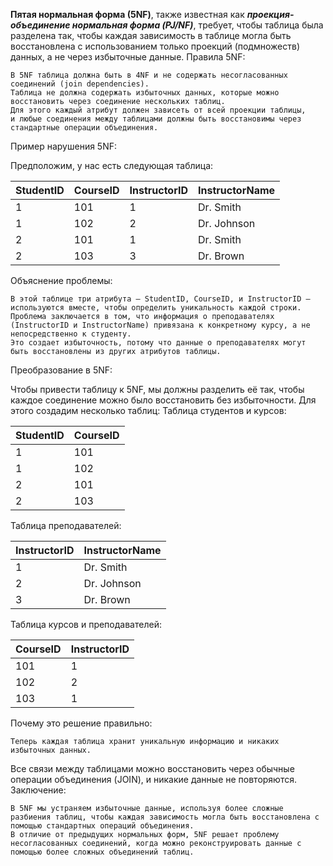 **Пятая нормальная форма (5NF)**, также известная как ***проекция-объединение нормальная форма (PJ/NF)***, требует, чтобы таблица была разделена так, чтобы каждая зависимость в таблице могла быть восстановлена с использованием только проекций (подмножеств) данных, а не через избыточные данные.
Правила 5NF:

    В 5NF таблица должна быть в 4NF и не содержать несогласованных соединений (join dependencies).
    Таблица не должна содержать избыточных данных, которые можно восстановить через соединение нескольких таблиц.
    Для этого каждый атрибут должен зависеть от всей проекции таблицы, 
    и любые соединения между таблицами должны быть восстановимы через стандартные операции объединения.

Пример нарушения 5NF:

Предположим, у нас есть следующая таблица:

| StudentID | CourseID | InstructorID | InstructorName |
|-----------|----------|--------------|----------------|
| 1         | 101      | 1            | Dr. Smith      |
| 1         | 102      | 2            | Dr. Johnson    |
| 2         | 101      | 1            | Dr. Smith      |
| 2         | 103      | 3            | Dr. Brown      |

Объяснение проблемы:

    В этой таблице три атрибута — StudentID, CourseID, и InstructorID — используются вместе, чтобы определить уникальность каждой строки.
    Проблема заключается в том, что информация о преподавателях (InstructorID и InstructorName) привязана к конкретному курсу, а не непосредственно к студенту. 
    Это создает избыточность, потому что данные о преподавателях могут быть восстановлены из других атрибутов таблицы.

Преобразование в 5NF:

Чтобы привести таблицу к 5NF, мы должны разделить её так, чтобы каждое соединение можно было восстановить без избыточности. Для этого создадим несколько таблиц:
Таблица студентов и курсов:

| StudentID | CourseID |
|-----------|----------|
| 1         | 101      |
| 1         | 102      |
| 2         | 101      |
| 2         | 103      |

Таблица преподавателей:

| InstructorID | InstructorName |
|--------------|----------------|
| 1            | Dr. Smith      |
| 2            | Dr. Johnson    |
| 3            | Dr. Brown      |

Таблица курсов и преподавателей:

| CourseID | InstructorID |
|----------|--------------|
| 101      | 1            |
| 102      | 2            |
| 103      | 1            |

Почему это решение правильно:

    Теперь каждая таблица хранит уникальную информацию и никаких избыточных данных.

Все связи между таблицами можно восстановить через обычные операции объединения (JOIN), и никакие данные не повторяются.
Заключение:

    В 5NF мы устраняем избыточные данные, используя более сложные разбиения таблиц, чтобы каждая зависимость могла быть восстановлена с помощью стандартных операций объединения.
    В отличие от предыдущих нормальных форм, 5NF решает проблему несогласованных соединений, когда можно реконструировать данные с помощью более сложных объединений таблиц.


